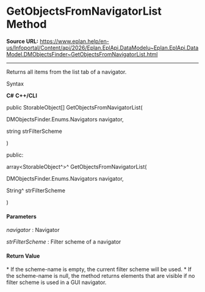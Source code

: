 # GetObjectsFromNavigatorList Method

**Source URL:** https://www.eplan.help/en-us/Infoportal/Content/api/2026/Eplan.EplApi.DataModelu~Eplan.EplApi.DataModel.DMObjectsFinder~GetObjectsFromNavigatorList.html

---

Returns all items from the list tab of a navigator.

Syntax

**C#**
**C++/CLI**


public StorableObject[] GetObjectsFromNavigatorList( 

   DMObjectsFinder.Enums.Navigators navigator,

   string strFilterScheme

)

public:

array<StorableObject^>^ GetObjectsFromNavigatorList( 

   DMObjectsFinder.Enums.Navigators navigator,

   String^ strFilterScheme

)


#### Parameters

*navigator*
:   Navigator

*strFilterScheme*
:   Filter scheme of a navigator

#### Return Value

\* If the scheme-name is empty, the current filter scheme will be used. \* If the scheme-name is null, the method returns elements that are visible if no filter scheme is used in a GUI navigator.
